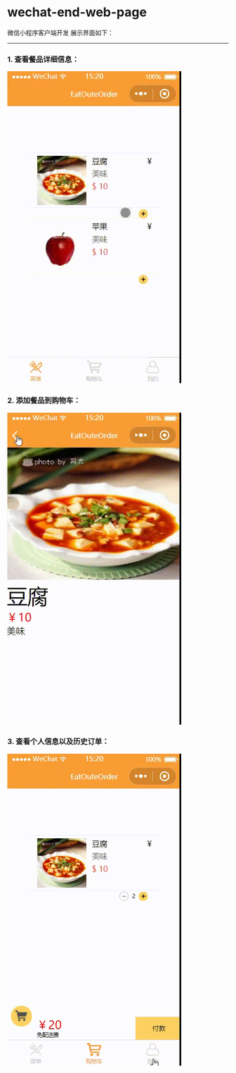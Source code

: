 # wechat-end-web-page
微信小程序客户端开发
展示界面如下：
*****
### 1. 查看餐品详细信息：

![/performance/perform3](https://github.com/sysu-badass/wechat-end-web-page/blob/master/performance/perform3.gif)

### 2. 添加餐品到购物车：

![/performance/perform1](https://github.com/sysu-badass/wechat-end-web-page/blob/master/performance/perform1.gif)
### 3. 查看个人信息以及历史订单：

![/performance/perform2](https://github.com/sysu-badass/wechat-end-web-page/blob/master/performance/perform2.gif)
